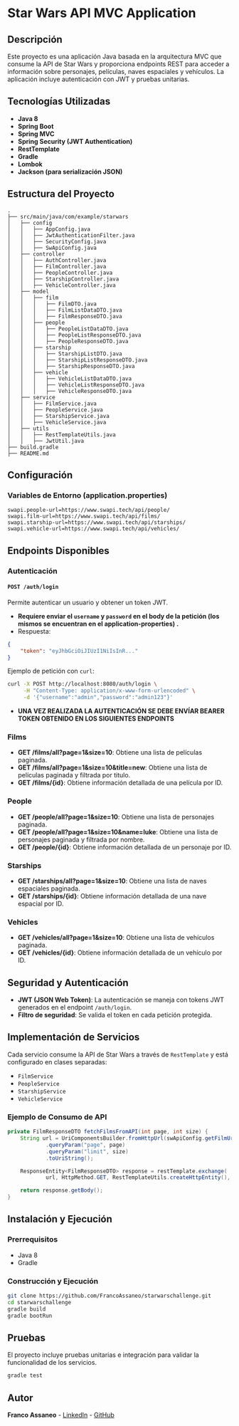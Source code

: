 # Star Wars API MVC Application

## Descripción
Este proyecto es una aplicación Java basada en la arquitectura MVC que consume la API de Star Wars y proporciona endpoints REST para acceder a información sobre personajes, películas, naves espaciales y vehículos. La aplicación incluye autenticación con JWT y pruebas unitarias.

## Tecnologías Utilizadas
- **Java 8**
- **Spring Boot**
- **Spring MVC**
- **Spring Security (JWT Authentication)**
- **RestTemplate**
- **Gradle**
- **Lombok**
- **Jackson (para serialización JSON)**

## Estructura del Proyecto
```
.
├── src/main/java/com/example/starwars
│   ├── config
│   │   ├── AppConfig.java
│   │   ├── JwtAuthenticationFilter.java
│   │   ├── SecurityConfig.java
│   │   ├── SwApiConfig.java
│   ├── controller
│   │   ├── AuthController.java
│   │   ├── FilmController.java
│   │   ├── PeopleController.java
│   │   ├── StarshipController.java
│   │   ├── VehicleController.java
│   ├── model
│   │   ├── film
│   │   │   ├── FilmDTO.java
│   │   │   ├── FilmListDataDTO.java
│   │   │   ├── FilmResponseDTO.java
│   │   ├── people
│   │   │   ├── PeopleListDataDTO.java
│   │   │   ├── PeopleListResponseDTO.java
│   │   │   ├── PeopleResponseDTO.java
│   │   ├── starship   
│   │   │   ├── StarshipListDTO.java
│   │   │   ├── StarshipListResponseDTO.java
│   │   │   ├── StarshipResponseDTO.java
│   │   ├── vehicle
│   │   │   ├── VehicleListDataDTO.java
│   │   │   ├── VehicleListResponseDTO.java
│   │   │   ├── VehicleResponseDTO.java
│   ├── service
│   │   ├── FilmService.java
│   │   ├── PeopleService.java
│   │   ├── StarshipService.java
│   │   ├── VehicleService.java
│   ├── utils
│   │   ├── RestTemplateUtils.java
│   │   ├── JwtUtil.java
├── build.gradle
├── README.md
```

## Configuración
### Variables de Entorno (application.properties)
```properties
swapi.people-url=https://www.swapi.tech/api/people/
swapi.film-url=https://www.swapi.tech/api/films/
swapi.starship-url=https://www.swapi.tech/api/starships/
swapi.vehicle-url=https://www.swapi.tech/api/vehicles/
```

## Endpoints Disponibles
### Autenticación
#### `POST /auth/login`

Permite autenticar un usuario y obtener un token JWT.

- **Requiere enviar el `username` y `password` en el body de la petición (los mismos se encuentran en el application-properties) .**
- Respuesta:

```json
{
    "token": "eyJhbGciOiJIUzI1NiIsInR..."
}
```

Ejemplo de petición con `curl`:

```sh
curl -X POST http://localhost:8080/auth/login \
     -H "Content-Type: application/x-www-form-urlencoded" \
     -d '{"username":"admin","password":"admin123"}'
```

- **UNA VEZ REALIZADA LA AUTENTICACIÓN SE DEBE ENVÍAR BEARER TOKEN OBTENIDO EN LOS SIGUIENTES ENDPOINTS**

### Films
- **GET /films/all?page=1&size=10**: Obtiene una lista de películas paginada.
- **GET /films/all?page=1&size=10&title=new**: Obtiene una lista de películas paginada y filtrada por titulo.
- **GET /films/{id}**: Obtiene información detallada de una película por ID.

### People
- **GET /people/all?page=1&size=10**: Obtiene una lista de personajes paginada.
- **GET /people/all?page=1&size=10&name=luke**: Obtiene una lista de personajes paginada y filtrada por nombre.
- **GET /people/{id}**: Obtiene información detallada de un personaje por ID.

### Starships
- **GET /starships/all?page=1&size=10**: Obtiene una lista de naves espaciales paginada.
- **GET /starships/{id}**: Obtiene información detallada de una nave espacial por ID.

### Vehicles
- **GET /vehicles/all?page=1&size=10**: Obtiene una lista de vehículos paginada.
- **GET /vehicles/{id}**: Obtiene información detallada de un vehículo por ID.

## Seguridad y Autenticación
- **JWT (JSON Web Token)**: La autenticación se maneja con tokens JWT generados en el endpoint `/auth/login`.
- **Filtro de seguridad**: Se valida el token en cada petición protegida.

## Implementación de Servicios
Cada servicio consume la API de Star Wars a través de `RestTemplate` y está configurado en clases separadas:
- `FilmService`
- `PeopleService`
- `StarshipService`
- `VehicleService`

### Ejemplo de Consumo de API
```java
private FilmResponseDTO fetchFilmsFromAPI(int page, int size) {
    String url = UriComponentsBuilder.fromHttpUrl(swApiConfig.getFilmUrl())
            .queryParam("page", page)
            .queryParam("limit", size)
            .toUriString();

    ResponseEntity<FilmResponseDTO> response = restTemplate.exchange(
            url, HttpMethod.GET, RestTemplateUtils.createHttpEntity(), FilmResponseDTO.class);

    return response.getBody();
}
```

## Instalación y Ejecución
### Prerrequisitos
- Java 8
- Gradle

### Construcción y Ejecución
```sh
git clone https://github.com/FrancoAssaneo/starwarschallenge.git
cd starwarschallenge
gradle build
gradle bootRun
```

## Pruebas
El proyecto incluye pruebas unitarias e integración para validar la funcionalidad de los servicios.
```sh
gradle test
```

## Autor
**Franco Assaneo** - [LinkedIn](https://www.linkedin.com/in/franco-assaneo-421194156/) - [GitHub](https://github.com/FrancoAssaneo)

